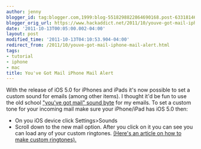 ```yaml
---
author: jenny
blogger_id: tag:blogger.com,1999:blog-5518298822864690168.post-6331814600085189405
blogger_orig_url: https://www.hackaddict.net/2011/10/youve-got-mail-iphone-mail-alert.html
date: '2011-10-13T00:05:00.002-04:00'
layout: post
modified_time: '2011-10-13T04:10:53.904-04:00'
redirect_from: /2011/10/youve-got-mail-iphone-mail-alert.html
tags:
- tutorial
- iphone
- mac
title: You've Got Mail iPhone Mail Alert
---
```


With the release of iOS 5.0 for iPhones and iPads it's now possible to set a custom sound for emails (among other items).  I thought it'd be fun to use the old school <a href="http://www.divshare.com/download/15932259-94a">"you've got mail" sound byte</a> for my emails.  To set a custom tone for your incoming mail make sure your iPhone/iPad has iOS 5.0 then:
 

<ul>
   
<li>On you iOS device click Settings&gt;Sounds </li>

   
<li>Scroll down to the new mail option.  After you click on it you can see you can load any of your custom ringtones.  <a href="/2007/11/free-custom-iphone-ringtones-using-only.html">(Here's an article on how to make custom ringtones).</a> </li>

</ul>